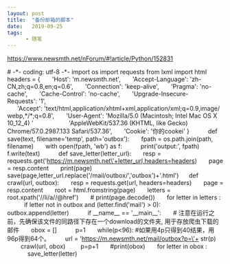 ```yaml
---
layout: post
title:  "备份邮箱的脚本"
date:   2019-09-25
tags:
      - 随笔
---
```



<https://www.newsmth.net/nForum/#!article/Python/152831>

# -\*- coding: utf-8 -\*-
import os
import requests
from lxml import html
    
headers = {
      \'Host\': \'m.newsmth.net\',
      \'Accept-Language\': \'zh-CN,zh;q=0.8,en;q=0.6\',
      \'Connection\': \'keep-alive\',
      \'Pragma\': \'no-cache\',
      \'Cache-Control\': \'no-cache\',
      \'Upgrade-Insecure-Requests\': \'1\',
      \'Accept\': \'text/html,application/xhtml+xml,application/xml;q=0.9,image/webp,\*/\*;q=0.8\',
      \'User-Agent\': \'Mozilla/5.0 (Macintosh; Intel Mac OS X
10_12_4) \'
                    \'AppleWebKit/537.36 (KHTML, like Gecko)
Chrome/57.0.2987.133 Safari/537.36\',
      \'Cookie\': \'你的cookei\'
}
    
    
def save(text, filename=\'temp\', path=\'outbox\'):
      fpath = os.path.join(path, filename)
      with open(fpath, \'wb\') as f:
          print(\'output:\', fpath)
          f.write(text)
    
    
def save_letter(letter_url):
      resp =
requests.get(\'https://m.newsmth.net\'+letter_url,headers=headers)
      page = resp.content
      print(page)
     
save(page,letter_url.replace(\'/mail/outbox/\',\'outbox\')+\'.html\')
    
def crawl(url, outbox):
      resp = requests.get(url, headers=headers)
      page = resp.content
      root = html.fromstring(page)
      letters = root.xpath(\'//li/a//\@href\')
      # print(page.decode())
      for letter in letters :
          if letter not in outbox and (letter.find(\'mail\') > 0):
                outbox.append(letter)
    
    
if \_\_name\_\_ == \'\_\_main\_\_\':
      # 注意在运行之前，先确保该文件的同路径下存在一个download的文件夹, 用于存放爬虫下载的邮件
      obox = \[\]    
      p=1
      while(p\<96): #如果用4p只得到40结果，用96p得到64个。
        url = \'https://m.newsmth.net/mail/outbox?p=\'+ str(p)    
        crawl(url, obox)
        p=p+1
      #print(obox)
      for letter in obox :
            save_letter(letter)

